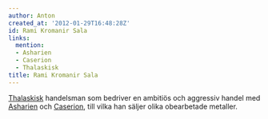 ```yaml
---
author: Anton
created_at: '2012-01-29T16:48:28Z'
id: Rami Kromanir Sala
links:
  mention:
  - Asharien
  - Caserion
  - Thalaskisk
title: Rami Kromanir Sala
---
```


[Thalaskisk] handelsman som bedriver en ambitiös och aggressiv handel med [Asharien] och [Caserion],
till vilka han säljer olika obearbetade metaller.

  [Thalaskisk]: Thalaskisk
  [Asharien]: Asharien
  [Caserion]: Caserion
